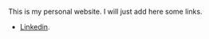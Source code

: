 
This is my personal website. I will just add here some links.

* [Linkedin](https://www.linkedin.com/in/robertolopezlopez/).
